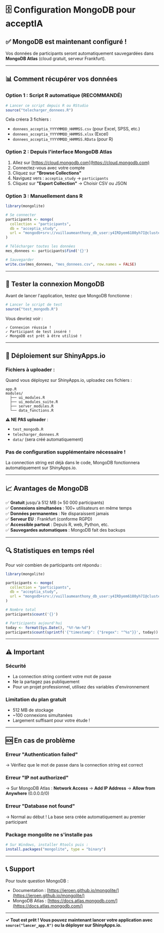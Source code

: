 # 🗄️ Configuration MongoDB pour acceptIA

## ✅ MongoDB est maintenant configuré !

Vos données de participants seront automatiquement sauvegardées dans **MongoDB Atlas** (cloud gratuit, serveur Frankfurt).

---

## 📊 Comment récupérer vos données

### Option 1 : Script R automatique (RECOMMANDÉ)

```r
# Lancer ce script depuis R ou RStudio
source("telecharger_donnees.R")
```

Cela créera 3 fichiers :
- `donnees_acceptia_YYYYMMDD_HHMMSS.csv` (pour Excel, SPSS, etc.)
- `donnees_acceptia_YYYYMMDD_HHMMSS.xlsx` (Excel)
- `donnees_acceptia_YYYYMMDD_HHMMSS.RData` (pour R)

### Option 2 : Depuis l'interface MongoDB Atlas

1. Allez sur [https://cloud.mongodb.com](https://cloud.mongodb.com)
2. Connectez-vous avec votre compte
3. Cliquez sur **"Browse Collections"**
4. Naviguez vers : `acceptia_study` → `participants`
5. Cliquez sur **"Export Collection"** → Choisir CSV ou JSON

### Option 3 : Manuellement dans R

```r
library(mongolite)

# Se connecter
participants <- mongo(
  collection = "participants",
  db = "acceptia_study",
  url = "mongodb+srv://vuillaumeanthony_db_user:y4IRDyem6180yh7I@cluster0.zaf44u9.mongodb.net/"
)

# Télécharger toutes les données
mes_donnees <- participants$find('{}')

# Sauvegarder
write.csv(mes_donnees, "mes_donnees.csv", row.names = FALSE)
```

---

## 🧪 Tester la connexion MongoDB

Avant de lancer l'application, testez que MongoDB fonctionne :

```r
# Lancer le script de test
source("test_mongodb.R")
```

Vous devriez voir :
```
✓ Connexion réussie !
✓ Participant de test inséré !
✓ MongoDB est prêt à être utilisé !
```

---

## 🚀 Déploiement sur ShinyApps.io

### Fichiers à uploader :

Quand vous déployez sur ShinyApps.io, uploadez ces fichiers :

```
app.R
modules/
  ├── ui_modules.R
  ├── ui_modules_suite.R
  ├── server_modules.R
  └── data_functions.R
```

**⚠️ NE PAS uploader** :
- `test_mongodb.R`
- `telecharger_donnees.R`
- `data/` (sera créé automatiquement)

### Pas de configuration supplémentaire nécessaire !

La connection string est déjà dans le code, MongoDB fonctionnera automatiquement sur ShinyApps.io.

---

## 📈 Avantages de MongoDB

✅ **Gratuit** jusqu'à 512 MB (≈ 50 000 participants)  
✅ **Connexions simultanées** : 100+ utilisateurs en même temps  
✅ **Données permanentes** : Ne disparaissent jamais  
✅ **Serveur EU** : Frankfurt (conforme RGPD)  
✅ **Accessible partout** : Depuis R, web, Python, etc.  
✅ **Sauvegardes automatiques** : MongoDB fait des backups  

---

## 🔍 Statistiques en temps réel

Pour voir combien de participants ont répondu :

```r
library(mongolite)

participants <- mongo(
  collection = "participants",
  db = "acceptia_study",
  url = "mongodb+srv://vuillaumeanthony_db_user:y4IRDyem6180yh7I@cluster0.zaf44u9.mongodb.net/"
)

# Nombre total
participants$count('{}')

# Participants aujourd'hui
today <- format(Sys.Date(), "%Y-%m-%d")
participants$count(sprintf('{"timestamp": {"$regex": "^%s"}}', today))
```

---

## ⚠️ Important

### Sécurité
- La connection string contient votre mot de passe
- Ne la partagez pas publiquement
- Pour un projet professionnel, utilisez des variables d'environnement

### Limitation du plan gratuit
- 512 MB de stockage
- ~100 connexions simultanées
- Largement suffisant pour votre étude !

---

## 🆘 En cas de problème

### Erreur "Authentication failed"
→ Vérifiez que le mot de passe dans la connection string est correct

### Erreur "IP not authorized"
→ Sur MongoDB Atlas : **Network Access** → **Add IP Address** → **Allow from Anywhere** (0.0.0.0/0)

### Erreur "Database not found"
→ Normal au début ! La base sera créée automatiquement au premier participant

### Package mongolite ne s'installe pas
```r
# Sur Windows, installer Rtools puis :
install.packages("mongolite", type = "binary")
```

---

## 📞 Support

Pour toute question MongoDB :
- Documentation : [https://jeroen.github.io/mongolite/](https://jeroen.github.io/mongolite/)
- MongoDB Atlas : [https://docs.atlas.mongodb.com/](https://docs.atlas.mongodb.com/)

---

**✓ Tout est prêt ! Vous pouvez maintenant lancer votre application avec `source("lancer_app.R")` ou la déployer sur ShinyApps.io.**
